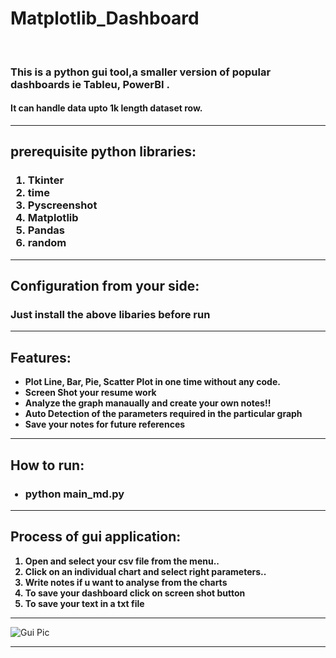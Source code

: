 # Matplotlib_Dashboard
<br>
<h3>This is a python gui tool,a smaller version of popular dashboards ie Tableu, PowerBI .</h3>
<h4>It can handle data upto 1k length dataset row.</h4>
<hr>

<h2>prerequisite python libraries:</h2>
<h3>
<ol>
<li>Tkinter</li>
<li>time</li>
<li>Pyscreenshot</li>
<li>Matplotlib</li>
<li>Pandas</li>
<li>random</li>
</ol>
</h3>
<hr>


<h2>Configuration from your side:</h2>
<h3>Just install the above libaries before run</h3>
<hr>

<h2>Features: </h2>
<ul>
<b>
<li>Plot Line, Bar, Pie, Scatter Plot in one time without any code.</li>
<li>Screen Shot your resume work </li>
<li>Analyze the graph manaually and create your own notes!!</li>
<li>Auto Detection of the parameters required in the particular graph</li>
<li>Save your notes for future references</li>
</b>
</ul>
<hr>
<h2>How to run: </h2>
<ul>
<h3><li>python main_md.py </li>
</ul>
</h3>
<hr>
<h2>Process of gui application: </h2>
<b>
<ol>
<li>Open and select your csv file from the menu..</li>
<li>Click on an individual chart and select right parameters..</li>
<li>Write notes if u want to analyse from the charts</li>
<li>To save your dashboard click on screen shot button</li>
<li>To save your text in a txt file</li>
</ol>
</b>
<hr>
<image src="first_stage.png" alt="Gui Pic">
<hr>
